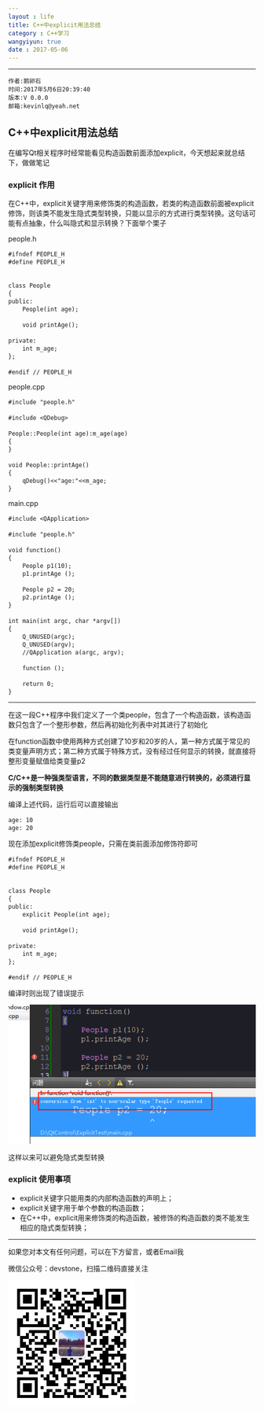 ```yaml
---
layout : life
title: C++中explicit用法总结
category : C++学习
wangyiyun: true
date : 2017-05-06
---
```


******

    作者:鹅卵石
    时间:2017年5月6日20:39:40
    版本:V 0.0.0
    邮箱:kevinlq@yeah.net

<!-- more -->

## C++中explicit用法总结

在编写Qt相关程序时经常能看见构造函数前面添加explicit，今天想起来就总结下，做做笔记

### explicit 作用

在C++中，explicit关键字用来修饰类的构造函数，若类的构造函数前面被explicit修饰，则该类不能发生隐式类型转换，只能以显示的方式进行类型转换。这句话可能有点抽象，什么叫隐式和显示转换？下面举个栗子

people.h
```
#ifndef PEOPLE_H
#define PEOPLE_H


class People
{
public:
    People(int age);

    void printAge();

private:
    int m_age;
};

#endif // PEOPLE_H
```

people.cpp
```
#include "people.h"

#include <QDebug>

People::People(int age):m_age(age)
{
}

void People::printAge()
{
    qDebug()<<"age:"<<m_age;
}

```

main.cpp
```
#include <QApplication>

#include "people.h"

void function()
{
    People p1(10);
    p1.printAge ();

    People p2 = 20;
    p2.printAge ();
}

int main(int argc, char *argv[])
{
    Q_UNUSED(argc);
    Q_UNUSED(argv);
    //QApplication a(argc, argv);

    function ();

    return 0;
}
```

----

在这一段C++程序中我们定义了一个类people，包含了一个构造函数，该构造函数只包含了一个整形参数，然后再初始化列表中对其进行了初始化

在function函数中使用两种方式创建了10岁和20岁的人，第一种方式属于常见的类变量声明方式；第二种方式属于特殊方式，没有经过任何显示的转换，就直接将整形变量赋值给类变量p2

**C/C++是一种强类型语言，不同的数据类型是不能随意进行转换的，必须进行显示的强制类型转换**

编译上述代码，运行后可以直接输出

```
age: 10
age: 20

```

现在添加explicit修饰类people，只需在类前面添加修饰符即可

```
#ifndef PEOPLE_H
#define PEOPLE_H


class People
{
public:
    explicit People(int age);

    void printAge();

private:
    int m_age;
};

#endif // PEOPLE_H
```


编译时则出现了错误提示

![explicit编译错误](/res/img/blog/C++学习/explicit_error.png)

这样以来可以避免隐式类型转换

### explicit 使用事项

* explicit关键字只能用类的内部构造函数的声明上；
* explicit关键字用于单个参数的构造函数；
* 在C++中，explicit用来修饰类的构造函数，被修饰的构造函数的类不能发生相应的隐式类型转换；



---

如果您对本文有任何问题，可以在下方留言，或者Email我 

微信公众号：devstone，扫描二维码直接关注

![](/res/img/blog/qrcode_for_devstone.jpg)





